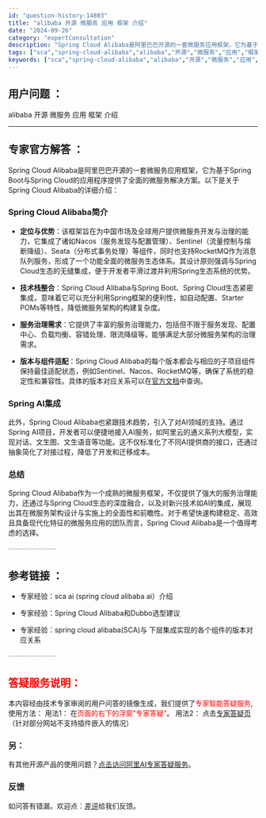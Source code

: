 ```yaml
---
id: "question-history-14803"
title: "alibaba 开源 微服务 应用 框架 介绍"
date: "2024-09-26"
category: "expertConsultation"
description: "Spring Cloud Alibaba是阿里巴巴开源的一套微服务应用框架，它为基于Spring Boot与Spring Cloud的应用程序提供了全面的微服务解决方案。以下是关于Spring Cloud Alibaba的详细介绍：### Spring Cloud Alibaba简介- **定位与优"
tags: ["sca","spring-cloud-alibaba","alibaba","开源","微服务","应用","框架"]
keywords: ["sca","spring-cloud-alibaba","alibaba","开源","微服务","应用","框架"]
---
```


## 用户问题 ： 
 alibaba 开源 微服务 应用 框架 介绍  

---------------
## 专家官方解答 ：

Spring Cloud Alibaba是阿里巴巴开源的一套微服务应用框架，它为基于Spring Boot与Spring Cloud的应用程序提供了全面的微服务解决方案。以下是关于Spring Cloud Alibaba的详细介绍：

### Spring Cloud Alibaba简介

- **定位与优势**：该框架旨在为中国市场及全球用户提供微服务开发与治理的能力，它集成了诸如Nacos（服务发现与配置管理）、Sentinel（流量控制与熔断降级）、Seata（分布式事务处理）等组件，同时也支持RocketMQ作为消息队列服务，形成了一个功能全面的微服务生态体系。其设计原则强调与Spring Cloud生态的无缝集成，便于开发者平滑过渡并利用Spring生态系统的优势。

- **技术栈整合**：Spring Cloud Alibaba与Spring Boot、Spring Cloud生态紧密集成，意味着它可以充分利用Spring框架的便利性，如自动配置、Starter POMs等特性，降低微服务架构的构建复杂度。

- **服务治理需求**：它提供了丰富的服务治理能力，包括但不限于服务发现、配置中心、负载均衡、容错处理、限流降级等，能够满足大部分微服务架构的治理需求。

- **版本与组件适配**：Spring Cloud Alibaba的每个版本都会与相应的子项目组件保持最佳适配状态，例如Sentinel、Nacos、RocketMQ等，确保了系统的稳定性和兼容性。具体的版本对应关系可以在[官方文档](https://sca.aliyun.com/docs/2023/overview/version-explain/)中查询。

### Spring AI集成

此外，Spring Cloud Alibaba也紧跟技术趋势，引入了对AI领域的支持。通过Spring AI项目，开发者可以便捷地接入AI服务，如阿里云的通义系列大模型，实现对话、文生图、文生语音等功能。这不仅标准化了不同AI提供商的接口，还通过抽象简化了对接过程，降低了开发和迁移成本。

### 总结

Spring Cloud Alibaba作为一个成熟的微服务框架，不仅提供了强大的服务治理能力，还通过与Spring Cloud生态的深度融合，以及对新兴技术如AI的集成，展现出其在微服务架构设计与实施上的全面性和前瞻性。对于希望快速构建稳定、高效且具备现代化特征的微服务应用的团队而言，Spring Cloud Alibaba是一个值得考虑的选择。


<font color="#949494">---------------</font> 


## 参考链接 ：

* 专家经验：sca ai (spring cloud alibaba ai）介绍 
 
 * 专家经验：Spring Cloud Alibaba和Dubbo选型建议 
 
 * 专家经验：spring cloud alibaba(SCA)与 下层集成实现的各个组件的版本对应关系 


 <font color="#949494">---------------</font> 
 


## <font color="#FF0000">答疑服务说明：</font> 

本内容经由技术专家审阅的用户问答的镜像生成，我们提供了<font color="#FF0000">专家智能答疑服务</font>,使用方法：
用法1： 在<font color="#FF0000">页面的右下的浮窗”专家答疑“</font>。
用法2： 点击[专家答疑页](https://answer.opensource.alibaba.com/docs/intro)（针对部分网站不支持插件嵌入的情况）
### 另：


有其他开源产品的使用问题？[点击访问阿里AI专家答疑服务](https://answer.opensource.alibaba.com/docs/intro)。
### 反馈
如问答有错漏，欢迎点：[差评](https://ai.nacos.io/user/feedbackByEnhancerGradePOJOID?enhancerGradePOJOId=14806)给我们反馈。
